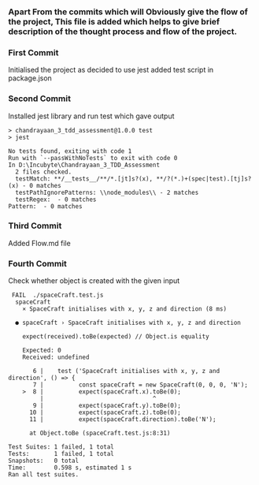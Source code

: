 ### Apart From the commits which will Obviously give the flow of the project, This file is added which helps to give brief description of the thought process and flow of the project.
### First Commit  
Initialised the project as decided to use jest added test script in package.json
### Second Commit
Installed jest library and run test which gave output  
```
> chandrayaan_3_tdd_assessment@1.0.0 test
> jest

No tests found, exiting with code 1
Run with `--passWithNoTests` to exit with code 0
In D:\Incubyte\Chandrayaan_3_TDD_Assessment
  2 files checked.
  testMatch: **/__tests__/**/*.[jt]s?(x), **/?(*.)+(spec|test).[tj]s?(x) - 0 matches
  testPathIgnorePatterns: \\node_modules\\ - 2 matches
  testRegex:  - 0 matches
Pattern:  - 0 matches
```
### Third Commit
Added Flow.md file
### Fourth Commit
Check whether object is created with the given input
```
 FAIL  ./spaceCraft.test.js
  spaceCraft
    × SpaceCraft initialises with x, y, z and direction (8 ms)                                                                                                  
                                                                                                                                                                
  ● spaceCraft › SpaceCraft initialises with x, y, z and direction
                                                                                                                                                                
    expect(received).toBe(expected) // Object.is equality

    Expected: 0
    Received: undefined

       6 |    test ('SpaceCraft initialises with x, y, z and direction', () => {
       7 |          const spaceCraft = new SpaceCraft(0, 0, 0, 'N');
    >  8 |          expect(spaceCraft.x).toBe(0);
         |                               ^
       9 |          expect(spaceCraft.y).toBe(0);
      10 |          expect(spaceCraft.z).toBe(0);
      11 |          expect(spaceCraft.direction).toBe('N');

      at Object.toBe (spaceCraft.test.js:8:31)

Test Suites: 1 failed, 1 total                                                                                                                                  
Tests:       1 failed, 1 total                                                                                                                                  
Snapshots:   0 total
Time:        0.598 s, estimated 1 s
Ran all test suites.
```